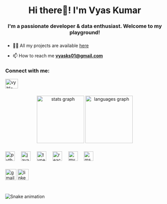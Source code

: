 <h1 align="center">Hi there👋! I'm Vyas Kumar</h2>
<h3 align="center">I'm a passionate developer & data enthusiast. Welcome to my playground!</h3>

###

- 👨‍💻 All my projects are available <a href="https://vyasdev.netlify.app/" target="_blank" rel="noopener noreferrer"><stromg>here</strong></a> <br>

- 📫 How to reach me <a href="mailto:vyasks01@gmail.com" target="_blank" rel="noopener noreferrer"><strong>vyasks01@gmail.com</strong></a>

###

<h3 align="left">Connect with me:</h3>
<p align="left">
<a href="https://linkedin.com/in/vyas-kumar-2101" target="_blank" rel="noopener noreferrer"><img align="center" src="https://raw.githubusercontent.com/rahuldkjain/github-profile-readme-generator/master/src/images/icons/Social/linked-in-alt.svg" alt="vyas-kumar-2101" height="30" width="40" /></a>
</p>

###

<div align="center">
  <img src="https://github-readme-streak-stats.herokuapp.com/?user=vyask21&hide_title=false&hide_rank=false&show_icons=true&include_all_commits=true&count_private=true&disable_animations=false&theme=dracula&locale=en&hide_border=false" height="150" alt="stats graph"  />
  <img src="https://github-readme-stats.vercel.app/api?username=vyask21&show_icons=true&locale=en&hide_title=false&layout=compact&card_width=320&langs_count=5&theme=dracula&hide_border=false" height="150" alt="languages graph"  />
</div>

###

<div align="left">
  <img src="https://cdn.jsdelivr.net/gh/devicons/devicon/icons/python/python-original.svg" height="30" alt="python logo"  />
  <img width="12" />
  <img src="https://cdn.jsdelivr.net/gh/devicons/devicon/icons/javascript/javascript-original.svg" height="30" alt="javascript logo"  />
  <img width="12" />
  <img src="https://cdn.jsdelivr.net/gh/devicons/devicon/icons/typescript/typescript-original.svg" height="30" alt="typescript logo"  />
  <img width="12" />
  <img src="https://icongr.am/devicon/nodejs-original.svg?size=128&color=currentColor" height="30" alt="react logo"  />
  <img width="12" />
  <img src="https://icongr.am/devicon/mysql-original-wordmark.svg?size=128&color=currentColor" height="30" alt="mysql logo"  />
  <img width="12" />
  <img src="https://www.vectorlogo.zone/logos/microsoft_azure/microsoft_azure-icon.svg" height="30" alt="msazure logo"  />
  <img width="12" />  

###

<div align="left">
  <img src="https://img.shields.io/static/v1?message=Gmail&logo=gmail&label=&color=D14836&logoColor=white&labelColor=&style=for-the-badge" height="35" alt="gmail logo"  />
  <img src="https://img.shields.io/static/v1?message=LinkedIn&logo=linkedin&label=&color=0077B5&logoColor=white&labelColor=&style=for-the-badge" height="35" alt="linkedin logo"  />
</div>

###

<br clear="both">

<img src="https://raw.githubusercontent.com/maurodesouza/maurodesouza/output/snake.svg" alt="Snake animation" />

###

